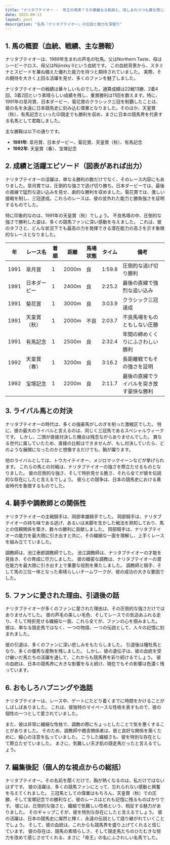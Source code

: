 ```yaml
---
title: "ナリタブテイオー -  帝王の再来？その華麗なる軌跡と、惜しまれつつも幕を閉じた生涯"
date: 2025-09-13
layout: post
description: "名馬『ナリタブテイオー』の伝説と魅力を深堀り"
---
```


## 1. 馬の概要（血統、戦績、主な勝鞍）

ナリタブテイオーは、1989年生まれの芦毛の牡馬。父はNorthern Taste、母はシービークロス、母父はNijinsky IIという血統です。  この血統背景から、スタミナとスピードを兼ね備えた優れた能力を持つと期待されていました。  実際、その期待を大きく上回る活躍を見せ、多くのファンを魅了しました。

ナリタブテイオーの戦績は華々しいものでした。通算成績は22戦13勝、2着4回、3着2回という素晴らしい成績を残し、重賞勝利は11回を数えます。特に、1991年の皐月賞、日本ダービー、菊花賞のクラシック三冠を制覇したことは、彼の名を永遠に日本競馬史に刻み込む偉業となりました。そのほか、天皇賞（秋）、有馬記念といったGI競走でも勝利を収め、まさに日本の競馬界を代表する名馬として君臨しました。

主な勝鞍は以下の通りです。

* **1991年**: 皐月賞、日本ダービー、菊花賞、天皇賞（秋）、有馬記念
* **1992年**: 天皇賞（春）、宝塚記念


## 2. 成績と活躍エピソード（図表があれば出力）


ナリタブテイオーの活躍は、単なる勝利の数だけでなく、そのレース内容にもありました。皐月賞では、圧倒的な強さで逃げ切り勝ち。日本ダービーでは、最後の直線で猛烈な追い込みを見せ、劇的な勝利を収めました。菊花賞では、激しい接戦を制し、三冠達成。これらのレースは、彼の並外れた能力と勝負強さを証明するものでした。

特に印象的なのは、1991年の天皇賞（秋）でしょう。  不良馬場の中、圧倒的な強さで勝利した姿は、多くの競馬ファンに深い感動を与えました。  これは、彼のタフさと、どんな状況下でも最高の力を発揮できる潜在能力の高さを示す象徴的なレースとなりました。


| 年 | レース名          | 着順 | 距離 | 馬場状態 | タイム     | 備考                                  |
|---|-----------------|-----|-----|---------|-----------|---------------------------------------|
| 1991 | 皐月賞            | 1   | 2000m| 良       | 1:59.8    | 圧倒的な逃げ切り勝利                     |
| 1991 | 日本ダービー        | 1   | 2400m| 良       | 2:25.2    | 最後の直線で強烈な追い込み                |
| 1991 | 菊花賞            | 1   | 3000m| 良       | 3:03.9    | クラシック三冠達成                       |
| 1991 | 天皇賞（秋）        | 1   | 2000m| 不良     | 2:03.7    | 不良馬場をものともしない圧勝             |
| 1991 | 有馬記念          | 1   | 2500m| 良       | 2:32.4    | 年間の締めくくりにふさわしい勝利           |
| 1992 | 天皇賞（春）        | 1   | 3200m| 良       | 3:16.2    | 長距離戦でもその強さを証明                 |
| 1992 | 宝塚記念          | 1   | 2200m| 良       | 2:11.7    | 最後の直線でライバルを突き放す豪快な勝利 |


## 3. ライバル馬との対決

ナリタブテイオーの時代は、多くの強豪馬がしのぎを削った激戦区でした。  特に、彼の最大のライバルと言えるのは、同じく三冠馬であるスペシャルウィークです。  しかし、二頭が直接対決した機会は残念ながらありませんでした。  異なる世代に属していたため、直接の比較はできませんが、もし対決していたら、どのような展開になったのかと想像するだけでも、胸が躍ります。

他のライバルとしては、トウカイテイオー、メジロマックイーンなどが挙げられます。  これらの馬との対戦は、ナリタブテイオーの強さを際立たせるものとなりました。  彼の圧倒的な強さ、そして時折見せる脆さ、それら全てが彼を伝説的な存在にしたと言えるでしょう。  彼らとの競争は、日本の競馬史における黄金時代を象徴するものでした。


## 4. 騎手や調教師との関係性

ナリタブテイオーの主戦騎手は、岡部幸雄騎手でした。  岡部騎手は、ナリタブテイオーの持ち味である逃げ、あるいは末脚を生かした戦法を熟知しており、馬との信頼関係を築き、数々の勝利に貢献しました。  岡部騎手は、ナリタブテイオーの能力を最大限に引き出すと共に、その繊細な一面を理解し、上手くレースを組み立てていました。

調教師は、池江泰郎調教師でした。  池江調教師は、ナリタブテイオーの才能を見抜き、その育成に尽力しました。  彼の緻密な調教は、ナリタブテイオーの潜在能力を最大限に引き出す上で重要な役割を果たしました。  調教師と騎手、そして馬の三位一体となった素晴らしいチームワークが、彼の成功の大きな要因でした。


## 5. ファンに愛された理由、引退後の話

ナリタブテイオーが多くのファンに愛された理由は、その圧倒的な強さだけではありませんでした。  彼の芦毛の美しい毛色、そしてレースでの気迫あふれる走り、そして時折見せる繊細な一面、これら全てが、ファンの心を掴みました。  彼は、単なる競走馬ではなく、一つの物語、一つの伝説として、人々の記憶に刻まれました。

彼の引退は、多くのファンに深い悲しみをもたらしました。  引退後は種牡馬となり、多くの優秀な産駒を残しました。  しかし、彼の遺伝子は、彼の血統を受け継いだ馬たちの活躍を通して、これからも競馬界を彩り続けるでしょう。  彼の血統は、日本の競馬界に大きな影響を与え続け、現在でもその影響は色濃く残っています。


## 6. おもしろハプニングや逸話

ナリタブテイオーは、レース中、ゲートにたどり着くまでに時間をかけることがしばしばありました。  これは、彼独特のマイペースな性格を表すもので、彼の個性の一つとして愛されていました。

また、彼は非常に繊細な性格で、調教の際にちょっとしたことで気を悪くすることがありました。  そのため、調教師や厩舎関係者は、彼と良好な関係を築くために、細心の注意を払っていました。  こうした繊細さも、彼を特別な存在として際立たせていました。  まさに、気難しい天才肌の競走馬だったと言えるでしょう。


## 7. 編集後記（個人的な視点からの総括）

ナリタブテイオー。その名前を聞くだけで、胸が熱くなるのは、私だけではないはずです。  彼の活躍は、多くの競馬ファンにとって、忘れられない感動と興奮を与えてくれました。  三冠馬としての偉業はもちろん、天皇賞（秋）での圧勝、そして宝塚記念での勝利など、彼のレースはどれも記憶に残るものばかりです。  彼には、圧倒的な強さと、繊細で気難しい性格という、相反する魅力がありました。  そのギャップこそが、彼を特別な存在にしたと言えるでしょう。  彼の活躍は、日本の競馬史に燦然と輝く、永遠の伝説として語り継がれていくことでしょう。  そして、彼の血統は、これからも競馬界を盛り上げてくれると信じています。  彼の存在は、競馬の素晴らしさ、そして競走馬たちのひたむきな努力を改めて感じさせてくれる、まさに「帝王」の名にふさわしい名馬でした。
